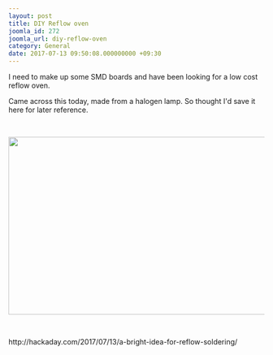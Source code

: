 ```yaml
---
layout: post
title: DIY Reflow oven
joomla_id: 272
joomla_url: diy-reflow-oven
category: General
date: 2017-07-13 09:50:08.000000000 +09:30
---
```

<p>I need to make up some SMD boards and have been looking for a low cost reflow oven.</p>
<p>Came across this today, made from a halogen lamp. So thought I'd save it here for later reference.</p>
<p> </p>
<p><img src="../../../../images/blog_articles/272/b2ap3_large_halogen-floodlight-smt-reflow-o45tb35dtssmp4-shot0002_featured.png" width="800" height="350" align="center" data-style="clear" /></p>
<p> </p>
<p>http://hackaday.com/2017/07/13/a-bright-idea-for-reflow-soldering/</p>
